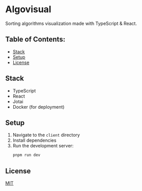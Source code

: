 # Algovisual

Sorting algorithms visualization made with TypeScript & React.

## Table of Contents:

- [Stack](#stack)
- [Setup](#setup)
- [License](#license)

## Stack

- TypeScript
- React
- Jotai
- Docker (for deployment)

## Setup

1.  Navigate to the `client` directory
2.  Install dependencies
3.  Run the development server:
    ```bash
    pnpm run dev
    ```

## License

[MIT](./LICENSE)
